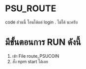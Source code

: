 # PSU_ROUTE
code ส่วนนี้ โอนได้แต่ login . ไม่ได้ นะครับ

# มีขั้นตอนการ RUN ดังนี้
1.	เข้า File route_PSUCOIN
2.	สั่ง npm start ได้เลย


